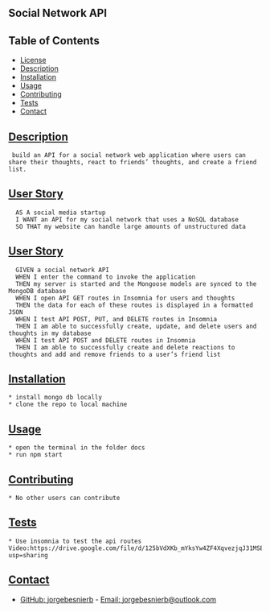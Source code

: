 
  ## Social Network API

   

  ## Table of Contents
  * [License](#license)
  * [Description](#description)
  * [Installation](#installation)
  * [Usage](#usage)
  * [Contributing](#contributing)
  * [Tests](#tests)
  * [Contact](#contact)
  
   

  ## [Description](#table-of-contents)
     build an API for a social network web application where users can share their thoughts, react to friends’ thoughts, and create a friend list. 
  
  ## [User Story](#table-of-contents)
      AS A social media startup
      I WANT an API for my social network that uses a NoSQL database
      SO THAT my website can handle large amounts of unstructured data

  ## [User Story](#table-of-contents)
      GIVEN a social network API
      WHEN I enter the command to invoke the application
      THEN my server is started and the Mongoose models are synced to the MongoDB database
      WHEN I open API GET routes in Insomnia for users and thoughts
      THEN the data for each of these routes is displayed in a formatted JSON
      WHEN I test API POST, PUT, and DELETE routes in Insomnia
      THEN I am able to successfully create, update, and delete users and thoughts in my database
      WHEN I test API POST and DELETE routes in Insomnia
      THEN I am able to successfully create and delete reactions to thoughts and add and remove friends to a user’s friend list


  ## [Installation](#table-of-contents)
    * install mongo db locally
    * clone the repo to local machine

  ## [Usage](#table-of-contents)
    * open the terminal in the folder docs
    * run npm start

  ## [Contributing](#table-of-contents)
    * No other users can contribute

  ## [Tests](#table-of-contents)
    * Use insomnia to test the api routes
    Video:https://drive.google.com/file/d/125bVdXKb_mYksYw4ZF4XqvezjqJ31MSE/view?usp=sharing


  ## [Contact](#table-of-contents)
- [GitHub: jorgebesnierb](https://github.com/jorgebesnierb)    - [Email: jorgebesnierb@outlook.com](mailto:jorgebesnierb@outlook.com)
